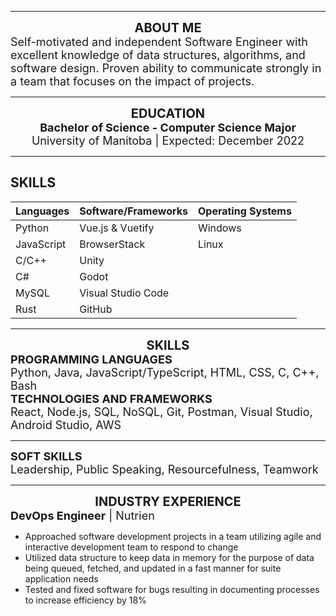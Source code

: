 
---
<div style="text-align:center; font-weight: bold; font-size: 20px;"> ABOUT ME </div>
<div style="font-size: 18px;">Self-motivated and independent Software Engineer with excellent knowledge of data structures, algorithms, and software design. Proven ability to communicate strongly in a team that focuses on the impact of projects.</div>


---
<div style="text-align:center; font-weight: bold; font-size: 20px;"> EDUCATION </div>
<div style="text-align:center; font-weight: bold; font-size: 18px;"> Bachelor of Science - Computer Science Major </div>
<div style="text-align:center; font-size: 18px;"> University of Manitoba | Expected: December 2022 </div>

---
## SKILLS

| Languages  | Software/Frameworks | Operating Systems |
|:-----------|:--------------------|:------------------|
| Python     | Vue.js & Vuetify    | Windows           |
| JavaScript | BrowserStack        | Linux             |
| C/C++      | Unity               |                   |
| C#         | Godot               |                   |
| MySQL      | Visual Studio Code  |                   |
| Rust       | GitHub              |                   |


---

<div style="font-size: 20px; text-align:center; font-weight: bold;">SKILLS</div>
<div style="font-size: 18px; text-align:left; font-weight: bold;">PROGRAMMING LANGUAGES</div>
<div style="font-size: 18px; text-align:left;">Python, Java, JavaScript/TypeScript, HTML, CSS, C, C++, Bash</div>



<div style="font-size: 18px; text-align:left; font-weight: bold;">TECHNOLOGIES AND FRAMEWORKS</div>
<div style="font-size: 18px; text-align:left;">React, Node.js, SQL, NoSQL, Git, Postman, Visual Studio, Android Studio, AWS</div>


---
<div style="font-size: 18px; text-align:left; font-weight: bold;">SOFT SKILLS</div>
<div style="font-size: 18px; text-align:left;">Leadership, Public Speaking, Resourcefulness, Teamwork</div>


---

<div style="font-size: 20px; text-align:center; font-weight: bold;">INDUSTRY EXPERIENCE</div>
<div style="font-size: 18px; text-align:left;"><b>DevOps Engineer</b> | Nutrien</div>

-  Approached software development projects in a team utilizing agile and interactive development team to respond to change  
-  Utilized data structure to keep data in memory for the purpose of data being queued, fetched, and updated in a fast manner for suite application needs  
-  Tested and fixed software for bugs resulting in documenting processes to increase efficiency by 18% 


